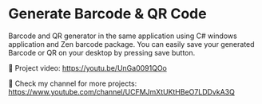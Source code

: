 # Generate Barcode & QR Code
Barcode and QR generator in the same application using C# windows application and Zen barcode package. You can easily save your generated Barcode or QR on your desktop by pressing save button.

🔗 Project video: https://youtu.be/UnGa0091QOo

🔗 Check my channel for more projects: https://www.youtube.com/channel/UCFMJmXtUKtHBeO7LDDvkA3Q
